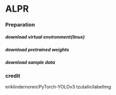 # ALPR 

### Preparation 

##### download virtual environment(linux)


##### download pretrained weights


##### download sample data





### credit

eriklindernoren/PyTorch-YOLOv3
tzutalin/labelImg
